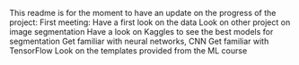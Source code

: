 This readme is for the moment to have an update on the progress of the project:
First meeting:
Have a first look on the data
Look on other project on image segmentation
Have a look on Kaggles to see the best models for segmentation
Get familiar with neural networks, CNN
Get familiar with TensorFlow
Look on the templates provided from the ML course
